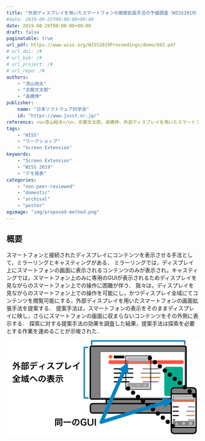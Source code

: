 ```yaml
---
title: "外部ディスプレイを用いたスマートフォンの画面拡張手法の予備調査（WISS2019）"
#date: 2019-09-25T00:00:00+09:00
date: 2019-08-26T00:00:00+09:00
draft: false
paginatable: true
url_pdf: https://www.wiss.org/WISS2019Proceedings/demo/043.pdf
# url_doi: /#
# url_bib: /#
# url_project: /#
# url_repo: /#
authors:
    - "漆山裕太"
    - "志築文太郎"
    - "高橋伸"
publisher:
    name: "日本ソフトウェア科学会"
    id: "https://www.jssst.or.jp/"
reference: <u>漆山裕太</u>，志築文太郎，高橋伸．外部ディスプレイを用いたスマートフォンの画面拡張手法の予備調査．第27回インタラクティブシステムとソフトウェアに関するワークショップ（WISS2019），日本ソフトウェア科学会，2019年9月，2 pages．
tags:
    - "WISS"
    - "ワークショップ"
    - "Screen Extension"
keywords:
    - "Screen Extension"
    - "WISS 2019"
    - "デモ発表"
categories:
    - "non-peer-reviewed"
    - "domestic"
    - "archival"
    - "poster"
ogimage: "img/proposed-method.png"
---
```


## 概要

スマートフォンと接続されたディスプレイにコンテンツを表示させる手法として，ミラーリングとキャスティングがある．
ミラーリングでは，ディスプレイ上にスマートフォンの画面に表示されるコンテンツのみが表示され，キャスティングでは，スマートフォン上のみに専用のGUIが表示されるためディスプレイを見ながらのスマートフォン上での操作に困難が伴う．
我々は，ディスプレイを見ながらのスマートフォン上での操作を可能にし，かつディスプレイ全域にてコンテンツを閲覧可能にする，外部ディスプレイを用いたスマートフォンの画面拡張手法を提案する．
提案手法は，スマートフォンの表示をそのままディスプレイに映し，さらにスマートフォンの画面に収まらないコンテンツをその外側に表示する．
探索に対する提案手法の効果を調査した結果，提案手法は探索を必要とする作業を速めることが示唆された．

<!--more-->

![提案手法の略図．](img/proposed-method.png)

